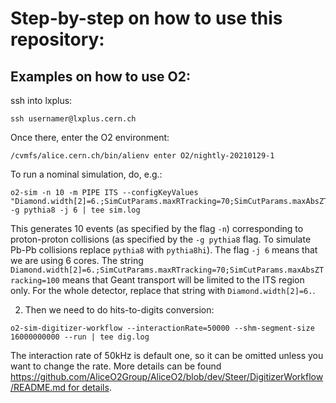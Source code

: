 # Step-by-step on how to use this repository:

## Examples on how to use O2:
ssh into lxplus:
```
ssh usernamer@lxplus.cern.ch
```
Once there, enter the O2 environment:
```
/cvmfs/alice.cern.ch/bin/alienv enter O2/nightly-20210129-1
```
To run a nominal simulation, do, e.g.:
```
o2-sim -n 10 -m PIPE ITS --configKeyValues "Diamond.width[2]=6.;SimCutParams.maxRTracking=70;SimCutParams.maxAbsZTracking=100" -g pythia8 -j 6 | tee sim.log
```
This generates 10 events (as specified by the flag ```-n```) corresponding to proton-proton collisions (as specified by the ```-g pythia8``` flag. To simulate Pb-Pb collisions replace ```pythia8``` with ```pythia8hi```). The flag ```-j 6``` means that we are using 6 cores. The string ```Diamond.width[2]=6.;SimCutParams.maxRTracking=70;SimCutParams.maxAbsZTracking=100``` means that Geant transport will be limited to the ITS region only. For the whole detector, replace that string with ```Diamond.width[2]=6.```.

2. Then we need to do hits-to-digits conversion:
```
o2-sim-digitizer-workflow --interactionRate=50000 --shm-segment-size 16000000000 --run | tee dig.log
```
The interaction rate of 50kHz is default one, so it can be omitted unless you want to change the rate. More details can be found [https://github.com/AliceO2Group/AliceO2/blob/dev/Steer/DigitizerWorkflow/README.md for details](here).
